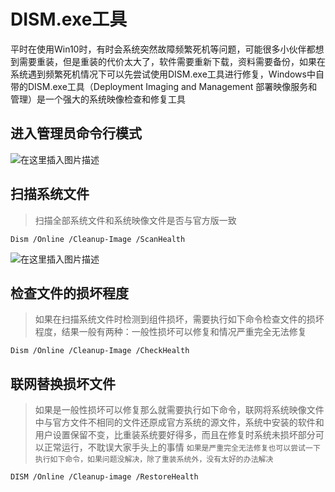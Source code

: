 ﻿# DISM.exe工具
平时在使用Win10时，有时会系统突然故障频繁死机等问题，可能很多小伙伴都想到需要重装，但是重装的代价太大了，软件需要重新下载，资料需要备份，如果在系统遇到频繁死机情况下可以先尝试使用DISM.exe工具进行修复，Windows中自带的DISM.exe工具（Deployment Imaging and Management 部署映像服务和管理）是一个强大的系统映像检查和修复工具
## 进入管理员命令行模式
![在这里插入图片描述](E:\one-drive-data\OneDrive\CSDN\Windos\images\20210328210657199.png)
## 扫描系统文件
> 扫描全部系统文件和系统映像文件是否与官方版一致
~~~shell
Dism /Online /Cleanup-Image /ScanHealth
~~~
![在这里插入图片描述](E:\one-drive-data\OneDrive\CSDN\Windos\images\20210328211136949.png)

## 检查文件的损坏程度
> 如果在扫描系统文件时检测到组件损坏，需要执行如下命令检查文件的损坏程度，结果一般有两种：一般性损坏可以修复和情况严重完全无法修复
~~~shell
Dism /Online /Cleanup-Image /CheckHealth
~~~
## 联网替换损坏文件
>如果是一般性损坏可以修复那么就需要执行如下命令，联网将系统映像文件中与官方文件不相同的文件还原成官方系统的源文件，系统中安装的软件和用户设置保留不变，比重装系统要好得多，而且在修复时系统未损坏部分可以正常运行，不耽误大家手头上的事情
>`如果是严重完全无法修复也可以尝试一下执行如下命令，如果问题没解决，除了重装系统外，没有太好的办法解决`
~~~shell
DISM /Online /Cleanup-image /RestoreHealth
~~~
